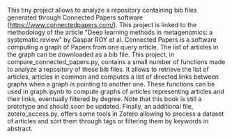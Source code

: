 This tiny project allows to analyze a repository containing bib files generated through Connected Papers software (https://www.connectedpapers.com/). 
This project is linked to the methodology of the article "Deep learning methods in metagenomics: a systematic review" by Gaspar ROY et al.
Connected Papers is a software computing a graph of Papers from one query article. The list of articles in the graph can be downloaded as a bib file. This project, in compare_connected_papers.py, contains a small number of functions made to analyze a repository of these bib files. It allows to retrieve the list of articles, articles in common and computes a list of directed links between graphs when a graph is pointing to another one. 
These functions can be used in graph.ipynb to compute graphs of articles representing articles and their links, eventually filtered by degree. Note that this book is still a prototype and should soon be updated.
Finally, an additional file, zotero_access.py, offers some tools in Zotero allowing to process a dataset of articles and sort them through tags or filtering them by keywords in abstract.
